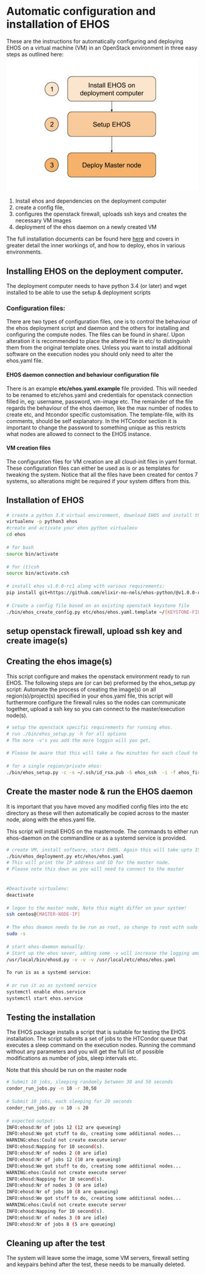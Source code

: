 # Automatic configuration and installation of EHOS

These are the instructions for automatically configuring and deploying
EHOS on a virtual machine (VM) in an OpenStack environment in three
easy steps as outlined here: ![Installation flow](ehos_simple_install_flow.png)

1) Install ehos and dependencies on the deployment computer
2) create a config file,
3) configures the openstack firewall, uploads ssh keys and creates the necessary VM images
3) deployment of the ehos daemon on a newly created VM

The full installation documents can be found here
[here](installation_full.md) and covers in greater detail the inner
workings of, and how to deploy, ehos in various environments.

## Installing EHOS on the deployment computer.

The deployment computer needs to have python 3.4 (or later) and wget installed
to be able to use the setup & deployment scripts

### Configuration files:

There are two types of configuration files, one is to control the
behaviour of the ehos deployment script and daemon and the others for
installing and configuring the compute nodes. The files can be found
in share/. Upon alteration it is recommended to place the altered file
in etc/ to distinguish them from the original template ones. Unless
you want to install additional software on the execution nodes you
should only need to alter the ehos.yaml file.

#### EHOS daemon connection and behaviour configuration file

There is an example **etc/ehos.yaml.example** file provided. This will
needed to be renamed to etc/ehos.yaml and credentials for openstack
connection filled in, eg: username, password, vm-image etc. The
remainder of the file regards the behaviour of the ehos daemon, like
the max number of nodes to create etc, and htcondor specific
customisation. The template-file, with its comments, should be self
explanatory. In the HTCondor section it is important to change the
password to something unique as this restricts what nodes are allowed
to connect to the EHOS instance.


#### VM creation files

The configuration files for VM creation are all cloud-init files in
yaml format. These configuration files can either be used as is or as
templates for tweaking the system. Notice that all the files have been
created for centos 7 systems, so alterations might be required if your
system differs from this.

## Installation of  EHOS 

```bash
# create a python 3.X virtual environment, download EHOS and install the EHOS requirements.
virtualenv -p python3 ehos
#create and activate your ehos python virtualenv
cd ehos

# for bash
source bin/activate

# for (t)csh
source bin/activate.csh

# install ehos v1.0.0-rc1 along with various requirements:
pip install git+https://github.com/elixir-no-nels/ehos-python/@v1.0.0-rc2

# Create a config file based on an existing openstack keystone file
./bin/ehos_create_config.py etc/ehos/ehos.yaml.template ~/[KEYSTONE-FILE] 

```


## setup openstack firewall, upload ssh key and create image(s)


## Creating the ehos image(s)

This script configure and makes the openstack environment ready to run EHOS.
The following steps are (or can be) preformed by the ehos_setup.py script: 
Automate the process of creating the image(s) on all
region(s)/project(s) specified in your ehos.yaml file, this script
will furthermore configure the firewall rules so the nodes can 
communicate together, upload a ssh key so you can connect to 
the master/execution node(s). 

```bash
# setup the openstack specific requirements for running ehos.
# run ./bin/ehos_setup.py -h for all options
# The more -v's you add the more loggin will you get.

# Please be aware that this will take a few minuttes for each cloud to be initialised 

# for a single region/private ehos:
./bin/ehos_setup.py -c -s ~/.ssh/id_rsa.pub -S ehos_ssh  -i -f ehos_firewall etc/ehos/ehos.yaml


```



## Create the master node & run the EHOS daemon

It is important that you have moved any modified config files into the
etc directory as these will then automatically be copied across to the
master node, along with the ehos.yaml file.

This script will install EHOS on the masternode. The commands to either 
run ehos-daemon on the commandline or as a systemd service is provided.


```bash
# create VM, install software, start EHOS. Again this will take upto 15 minuttes so be patient.
./bin/ehos_deployment.py etc/ehos/ehos.yaml
# This will print the IP address and ID for the master node. 
# Please note this down as you will need to connect to the master


#Deactivate virtualenv:
deactivate

# logon to the master node, Note this might differ on your system!
ssh centos@[MASTER-NODE-IP]

# The ehos deamon needs to be run as root, so change to root with sudo
sudo -s

# start ehos-daemon manually:
# Start up the ehos sever, adding some -v will increase the logging amount:
/usr/local/bin/ehosd.py -v -v -v /usr/local/etc/ehos/ehos.yaml

To run is as a systemd service:

# or run it as as systemd service
systemctl enable ehos.service
systemctl start ehos.service

```

## Testing the installation

The EHOS package installs a script that is suitable for testing the
EHOS installation. The script submits a set of jobs to the HTCondor
queue that executes a sleep command on the execution nodes. Running
the command without any parameters and you will get the full list of
possible modifications as number of jobs, sleep intervals etc.

Note that this should be run on the master node

```bash
# Submit 10 jobs, sleeping randomly between 30 and 50 seconds 
condor_run_jobs.py -n 10 -r 30,50

# Submit 10 jobs, each sleeping for 20 seconds
condor_run_jobs.py -n 10 -s 20

# expected output:
INFO:ehosd:Nr of jobs 12 (12 are queueing)
INFO:ehosd:We got stuff to do, creating some additional nodes...
WARNING:ehos:Could not create execute server
INFO:ehosd:Napping for 10 second(s).
INFO:ehosd:Nr of nodes 2 (0 are idle)
INFO:ehosd:Nr of jobs 12 (10 are queueing)
INFO:ehosd:We got stuff to do, creating some additional nodes...
WARNING:ehos:Could not create execute server
INFO:ehosd:Napping for 10 second(s).
INFO:ehosd:Nr of nodes 3 (0 are idle)
INFO:ehosd:Nr of jobs 10 (8 are queueing)
INFO:ehosd:We got stuff to do, creating some additional nodes...
WARNING:ehos:Could not create execute server
INFO:ehosd:Napping for 10 second(s).
INFO:ehosd:Nr of nodes 3 (0 are idle)
INFO:ehosd:Nr of jobs 8 (5 are queueing)

```


## Cleaning up after the test

The system will leave some the image, some VM servers, firewall
setting and keypairs behind after the test, these needs to be manually
deleted.
